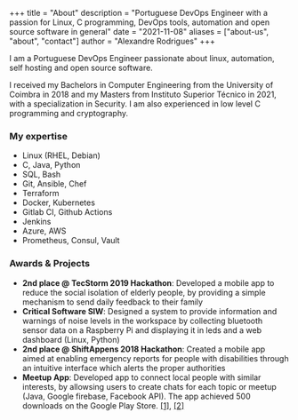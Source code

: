 +++
title = "About"
description = "Portuguese DevOps Engineer with a passion for Linux, C programming, DevOps tools, automation and open source software in general"
date = "2021-11-08"
aliases = ["about-us", "about", "contact"]
author = "Alexandre Rodrigues"
+++

I am a Portuguese DevOps Engineer passionate about linux, automation, self hosting and open source software.

I received my Bachelors in Computer Engineering from the University of Coimbra in 2018 and my Masters from Instituto Superior Técnico in 2021, with a specialization in Security.
I am also experienced in low level C programming and cryptography.

### My expertise

- Linux (RHEL, Debian)
- C, Java, Python
- SQL, Bash
- Git, Ansible, Chef
- Terraform
- Docker, Kubernetes
- Gitlab CI, Github Actions
- Jenkins
- Azure, AWS
- Prometheus, Consul, Vault

### Awards & Projects

- __2nd place @ TecStorm 2019 Hackathon__: Developed a mobile app to reduce the social isolation of elderly people, by providing a simple mechanism to send daily feedback to their family
- __Critical Software SIW__: Designed a system to provide information and warnings of noise levels in the workspace by collecting bluetooth sensor data on a Raspberry Pi and displaying it in leds and a web dashboard (Linux, Python)
- __2nd place @ ShiftAppens 2018 Hackathon__: Created a mobile app aimed at enabling emergency reports for people with disabilities through an intuitive interface which alerts the proper authorities
- __Meetup App__: Developed app to connect local people with similar interests, by allowsing users to create chats for each topic or meetup (Java, Google firebase, Facebook API). The app achieved 500 downloads on the Google Play Store. [[1]](https://uniarea.com/letsgout-aplicacao-quer-arranjar-te-companhia-as-tuas-atividades/), [[2]](https://noticias.uc.pt/multimedia/videos/lets-gout-quando-nao-ter-companhia-ja-nao-e-desculpa/)
